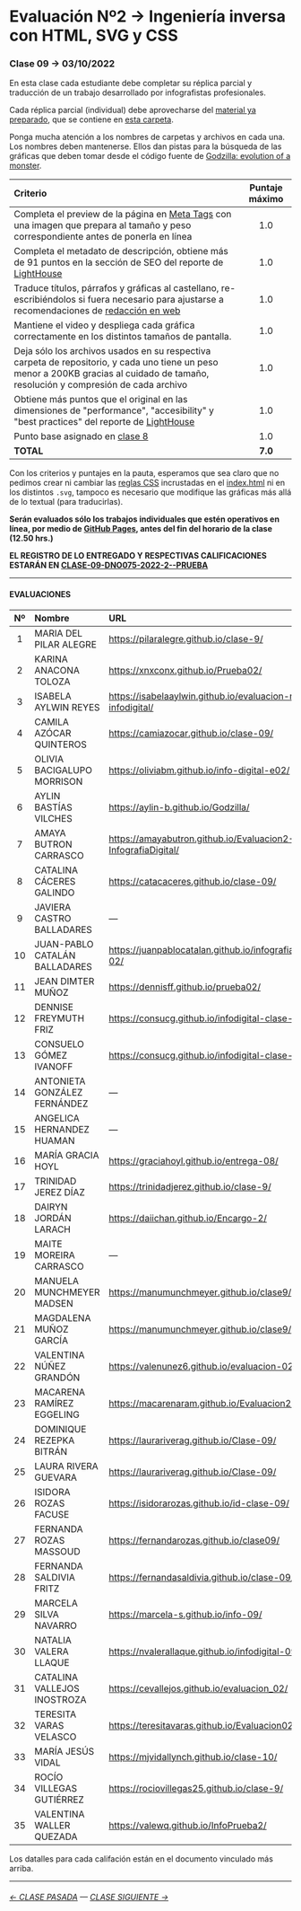 # Evaluación Nº2 → Ingeniería inversa con HTML, SVG y CSS

### Clase 09 → 03/10/2022

En esta clase cada estudiante debe completar su réplica parcial y traducción de un trabajo desarrollado por infografistas profesionales.

Cada réplica parcial (individual) debe aprovecharse del [material ya preparado](https://profesorfaco.github.io/dno075-2022-2/clase-09/), que se contiene en [esta carpeta](https://github.com/profesorfaco/dno075-2022-2/tree/main/clase-09).

Ponga mucha atención a los nombres de carpetas y archivos en cada una. Los nombres deben mantenerse. Ellos dan pistas para la búsqueda de las gráficas que deben tomar desde el código fuente de [Godzilla: evolution of a monster](https://multimedia.scmp.com/infographics/culture/article/3012245/godzilla/index.html).


| Criterio             | Puntaje máximo |
|:---------------------|:--------------:|
| Completa el preview de la página en [Meta Tags](https://metatags.io/) con una imagen que prepara al tamaño y peso correspondiente antes de ponerla en línea | 1.0 |
| Completa el metadato de descripción, obtiene más de 91 puntos en la sección de SEO del reporte de [LightHouse](https://blog.interdominios.com/google-lighthouse/) | 1.0 |
| Traduce títulos, párrafos y gráficas al castellano, re-escribiéndolos si fuera necesario para ajustarse a recomendaciones de [redacción en web](https://www.nngroup.com/articles/how-users-read-on-the-web/) | 1.0 |
| Mantiene el video y despliega cada gráfica correctamente en los distintos tamaños de pantalla. | 1.0 |
| Deja sólo los archivos usados en su respectiva carpeta de repositorio, y cada uno tiene un peso menor a 200KB gracias al cuidado de tamaño, resolución y compresión de cada archivo | 1.0 |
| Obtiene más puntos que el original en las dimensiones de "performance", "accesibility" y "best practices" del reporte de [LightHouse](https://blog.interdominios.com/google-lighthouse/) | 1.0 |
| Punto base asignado en [clase 8](https://docs.google.com/spreadsheets/d/1ScQ23_tUq4faI4uawpV7RN1teRoEIqTeHcckW3xvkf0/edit?usp=sharing) | 1.0 |
| **TOTAL** | **7.0** |

Con los criterios y puntajes en la pauta, esperamos que sea claro que no pedimos crear ni cambiar las [reglas CSS](https://developer.mozilla.org/en-US/docs/Learn/Getting_started_with_the_web/CSS_basics#anatomy_of_a_css_ruleset) incrustadas en el [index.html](https://github.com/profesorfaco/dno075-2022-2/blob/main/clase-09/index.html) ni en los distintos `.svg`, tampoco es necesario que modifique las gráficas más allá de lo textual (para traducirlas).

**Serán evaluados sólo los trabajos individuales que estén operativos en línea, por medio de [GitHub Pages](https://docs.github.com/es/pages/getting-started-with-github-pages/configuring-a-publishing-source-for-your-github-pages-site), antes del fin del horario de la clase (12.50 hrs.)** 

**EL REGISTRO DE LO ENTREGADO Y RESPECTIVAS CALIFICACIONES ESTARÁN EN [CLASE-09-DNO075-2022-2--PRUEBA](https://docs.google.com/spreadsheets/d/18rrGulPH_Zsz-tH_lNdi9_Z1gPB-8uVomOJwoeNpwLE/edit?usp=sharing)**

- - - - - - - - 

#### EVALUACIONES

|	Nº	|	Nombre	|	URL	|	NOTA	|
|:-----:|:----------|:---------|:--------:|
|	1	|	MARIA DEL PILAR ALEGRE	|	https://pilaralegre.github.io/clase-9/ 	|	2.5	|
|	2	|	KARINA ANACONA TOLOZA	|	https://xnxconx.github.io/Prueba02/	|	7,0	|
|	3	|	ISABELA AYLWIN REYES	|	https://isabelaaylwin.github.io/evaluacion-n2-infodigital/ |	 6,8	 |
|	4	|	CAMILA AZÓCAR QUINTEROS	|	https://camiazocar.github.io/clase-09/	|	7,0	|
|	5	|	OLIVIA BACIGALUPO MORRISON	|	https://oliviabm.github.io/info-digital-e02/	|	5,8	|
|	6	|	AYLIN BASTÍAS VILCHES	|	https://aylin-b.github.io/Godzilla/	|	7,0	|
|	7	|	AMAYA BUTRON CARRASCO	|	https://amayabutron.github.io/Evaluacion2-InfografiaDigital/	|	6,3	|
|	8	|	CATALINA CÁCERES GALINDO	|	https://catacaceres.github.io/clase-09/	|	4,8	|
|	9	|	JAVIERA CASTRO BALLADARES	|	—	|	1,0	|
|	10	|	JUAN-PABLO CATALÁN BALLADARES	|	https://juanpablocatalan.github.io/infografiadigital-02/	|	6,0	|
|	11	|	JEAN DIMTER MUÑOZ	|	https://dennisff.github.io/prueba02/	|	6,0	|
|	12	|	DENNISE FREYMUTH FRIZ	|	https://consucg.github.io/infodigital-clase-09/	|	4,5	|
|	13	|	CONSUELO GÓMEZ IVANOFF	|	https://consucg.github.io/infodigital-clase-09/	|	5,5	|
|	14	|	ANTONIETA GONZÁLEZ FERNÁNDEZ	|	—	|	1,0	|
|	15	|	ANGELICA HERNANDEZ HUAMAN	|	—	|	1,0	|
|	16	|	MARÍA GRACIA HOYL	|	https://graciahoyl.github.io/entrega-08/	|	7,0	|
|	17	|	TRINIDAD JEREZ DÍAZ	|	https://trinidadjerez.github.io/clase-9/	|	6,8	|
|	18	|	DAIRYN JORDÁN LARACH	|	https://daiichan.github.io/Encargo-2/	|	5,3	|
|	19	|	MAITE MOREIRA CARRASCO	|	—	|	1,0	|
|	20	|	MANUELA MUNCHMEYER MADSEN	|	https://manumunchmeyer.github.io/clase9/	|	6,5	|
|	21	|	MAGDALENA MUÑOZ GARCÍA	|	https://manumunchmeyer.github.io/clase9/	|	6,3	|
|	22	|	VALENTINA NÚÑEZ GRANDÓN	|	https://valenunez6.github.io/evaluacion-02/	|	4,0	|
|	23	|	MACARENA RAMÍREZ EGGELING	|	https://macarenaram.github.io/Evaluacion2/	|	4,5	|
|	24	|	DOMINIQUE REZEPKA BITRÁN	|	https://laurariverag.github.io/Clase-09/ 	|	5,0	|
|	25	|	LAURA RIVERA GUEVARA	|	https://laurariverag.github.io/Clase-09/	|	5,5	|
|	26	|	ISIDORA ROZAS FACUSE	|	https://isidorarozas.github.io/id-clase-09/	|	6,3	|
|	27	|	FERNANDA ROZAS MASSOUD	|	https://fernandarozas.github.io/clase09/	|	6,0	|
|	28	|	FERNANDA SALDIVIA FRITZ	|	https://fernandasaldivia.github.io/clase-09/ 	|	6,3	|
|	29	|	MARCELA SILVA NAVARRO	|	https://marcela-s.github.io/info-09/ | 	6,8	|
|	30	|	NATALIA VALERA LLAQUE	|	https://nvalerallaque.github.io/infodigital-09/	|	2,8	|
|	31	|	CATALINA VALLEJOS INOSTROZA	|	https://cevallejos.github.io/evaluacion_02/	|	6,5	|
|	32	|	TERESITA VARAS VELASCO	|	https://teresitavaras.github.io/Evaluacion02/	|	6,3	|
|	33	|	MARÍA JESÚS VIDAL	|	https://mjvidallynch.github.io/clase-10/	|	7,0	|
|	34	|	ROCÍO VILLEGAS GUTIÉRREZ	|	https://rociovillegas25.github.io/clase-9/ 	|	5,8	|
|	35	|	VALENTINA WALLER QUEZADA	|	https://valewq.github.io/InfoPrueba2/ 	|	7,0	|

Los datalles para cada califación están en el documento vinculado más arriba.

- - - - - - - - - - - - -

###### [← CLASE PASADA](https://github.com/profesorfaco/dno075-2022-2/tree/main/clase-08) — [CLASE SIGUIENTE →](https://github.com/profesorfaco/dno075-2022-2/tree/main/clase-11) 

